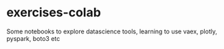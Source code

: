 # exercises-colab
Some notebooks to explore datascience tools, learning to use vaex, plotly, pyspark, boto3 etc
